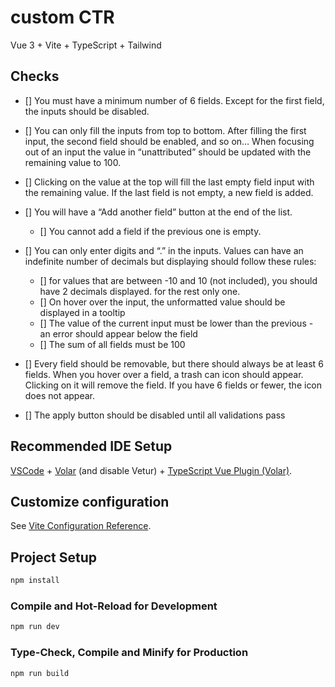 # custom CTR

Vue 3 + Vite + TypeScript + Tailwind

## Checks

- [] You must have a minimum number of 6 fields. Except for the first field, the inputs should be disabled.
- [] You can only fill the inputs from top to bottom. After filling the first input, the second field should be enabled, and so on…
  When focusing out of an input the value in “unattributed” should be updated with the remaining value to 100.
- [] Clicking on the value at the top will fill the last empty field input with the remaining value. If the last field is not empty, a new field is added.
- [] You will have a “Add another field” button at the end of the list.
  - [] You cannot add a field if the previous one is empty.
- [] You can only enter digits and “.” in the inputs. Values can have an indefinite number of decimals but displaying should follow these rules:

  - [] for values that are between -10 and 10 (not included), you should have 2 decimals displayed. for the rest only one.
  - [] On hover over the input, the unformatted value should be displayed in a tooltip
  - [] The value of the current input must be lower than the previous - an error should appear below the field
  - [] The sum of all fields must be 100

- [] Every field should be removable, but there should always be at least 6 fields. When you hover over a field, a trash can icon should appear. Clicking on it will remove the field. If you have 6 fields or fewer, the icon does not appear.

- [] The apply button should be disabled until all validations pass

## Recommended IDE Setup

[VSCode](https://code.visualstudio.com/) + [Volar](https://marketplace.visualstudio.com/items?itemName=Vue.volar) (and disable Vetur) + [TypeScript Vue Plugin (Volar)](https://marketplace.visualstudio.com/items?itemName=Vue.vscode-typescript-vue-plugin).

## Customize configuration

See [Vite Configuration Reference](https://vitejs.dev/config/).

## Project Setup

```sh
npm install
```

### Compile and Hot-Reload for Development

```sh
npm run dev
```

### Type-Check, Compile and Minify for Production

```sh
npm run build
```
